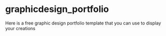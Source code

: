 # graphicdesign_portfolio
Here is a free graphic design portfolio template that you can use to display your creations 
